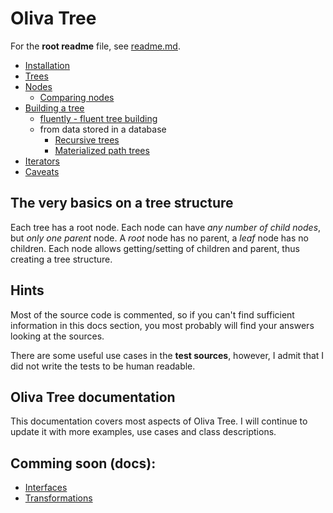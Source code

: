 # Oliva Tree

For the **root readme** file, see [readme.md](../README.md).

* [Installation](installation.md)
* [Trees](trees.md)
* [Nodes](nodes.md)
	* [Comparing nodes](comparing.md)
* [Building a tree](building.md)
	* [fluently - fluent tree building](fluent.md)
	* from data stored in a database
		* [Recursive trees](recursive.md)
		* [Materialized path trees](materialized.md)
* [Iterators](iterators.md)
* [Caveats](caveats.md)


## The very basics on a tree structure

Each tree has a root node.
Each node can have *any number of child nodes*, but *only one parent* node. A *root* node has no parent, a *leaf* node has no children.
Each node allows getting/setting of children and parent, thus creating a tree structure.


## Hints

Most of the source code is commented, so if you can't find sufficient information in this docs section,
you most probably will find your answers looking at the sources.

There are some useful use cases in the **test sources**,
however, I admit that I did not write the tests to be human readable.


## Oliva Tree documentation

This documentation covers most aspects of Oliva Tree.
I will continue to update it with more examples, use cases and class descriptions.


## Comming soon (docs):

* [Interfaces](interfaces.md)
* [Transformations](transformations.md)
